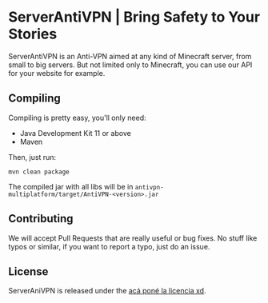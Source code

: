 # ServerAntiVPN | Bring Safety to Your Stories

ServerAntiVPN is an Anti-VPN aimed at any kind of Minecraft server, from small to big servers.
But not limited only to Minecraft, you can use our API for your website for example.

## Compiling

Compiling is pretty easy, you'll only need:
- Java Development Kit 11 or above
- Maven

Then, just run:
```
mvn clean package
```

The compiled jar with all libs will be in `antivpn-multiplatform/target/AntiVPN-<version>.jar`

## Contributing
We will accept Pull Requests that are really useful or bug fixes. No stuff like typos or similar, if you want to report a typo, just do an issue.

## License

ServerAniVPN is released under the [acá poné la licencia xd](LICENSE).
